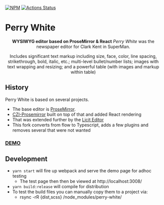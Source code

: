 
[![NPM](https://img.shields.io/npm/v/perry-white.svg)](https://www.npmjs.com/package/perry-white)
[![Actions Status](https://github.com/openstax/perry-white/workflows/CI%20checks/badge.svg)](https://github.com/openstax/perry-white/actions)

# Perry White

<p align="center">
  <strong>WYSIWYG editor based on ProseMirror & React</strong>  <i>Perry White</i> was the newspaper editor for Clark Kent in SuperMan.
</p>
<p align="center">
  Includes significant text markup including size, face, color, line spacing, strikethrough, bold, italic, etc.; multi-level bullet/number lists; images with text wrapping and resizing; and a powerful table (with images and markup within table)
</p>


## History

Perry White is based on several projects.

* The base editor is [ProseMirror](https://prosemirror.net).
* [CZI-Prosemirror](https://github.com/chanzuckerberg/czi-prosemirror) built on top of that and added React rendering
* That was extended further by the [Licit Editor](https://github.com/MO-Movia/licit)
* This fork converts from flow to Typescript, adds a few plugins and removes several that were not wanted

### [DEMO](https://openstax.github.io/perry-white/?pg=405335a3-7cff-4df2-a9ad-29062a4af261@8.14:95497188-90c9-4aff-9446-222d4d6f9743@9)


## Development

* `yarn start` will fire up webpack and serve the demo page for adhoc testing
  * The test page then then be viewed at http://localhost:3008/
* `yarn build:release` will compile for distribution
* To test the build files you can manually copy them to a project via:
  * rsync -rR {dist,scss} <path to project>/node_modules/perry-white/
